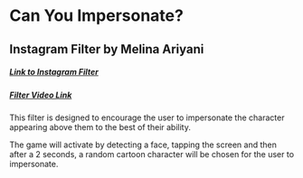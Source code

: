 # Can You Impersonate?
## Instagram Filter by Melina Ariyani

##### [Link to Instagram Filter](https://www.instagram.com/ar/271380253910764/)
##### [Filter Video Link](https://melina.co.nz/post/628731373701742592/instagram-filter-can-you-impersonate)

This filter is designed to encourage the user to impersonate the character appearing above them to the best of their ability.

The game will activate by detecting a face, tapping the screen and then after a 2 seconds, a random cartoon character will be chosen for the user to impersonate. 

